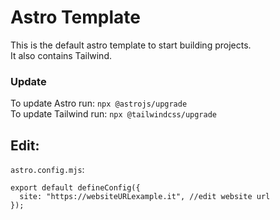 # Astro Template
This is the default astro template to start building projects.  
It also contains Tailwind.  
### Update
To update Astro run: `npx @astrojs/upgrade`  
To update Tailwind run: `npx @tailwindcss/upgrade`

## Edit:
`astro.config.mjs`:
```
export default defineConfig({
  site: "https://websiteURLexample.it", //edit website url
});
```

